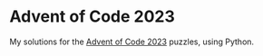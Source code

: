 # Advent of Code 2023

My solutions for the [Advent of Code 2023](https://adventofcode.com/2023) puzzles, using Python.